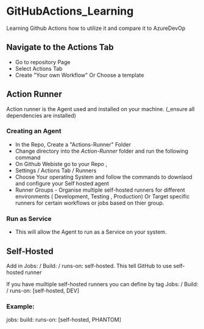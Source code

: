 # GitHubActions_Learning
Learning Github Actions how to utilize it and compare it to AzureDevOp

## Navigate to the Actions Tab
- Go to repository Page
- Select Actions Tab
- Create "Your own Workflow" Or Choose a template

## Action Runner
Action runner is the Agent used and installed on your machine. (_ensure all dependencies are installed)

### Creating an Agent
- In the Repo, Create a "Actions-Runner" Folder
- Change directory into the *Action-Runner* folder and run the following command
- On Github Webiste go to your Repo ,
- Settings / Actions Tab / Runners
- Choose Your operating System and follow the commands to downlaod and configure your Self hosted agent
- Runner Groups -  Organise multiple self-hosted runners for different environments ( Development, Testing , Production)  Or Target specific runners for certain workflows or jobs based on thier group. 

### Run as Service
- This will allow the Agent to run as a Service on your system.


## Self-Hosted
Add in Jobs: / Build: / runs-on: self-hosted. This tell GitHub to use self-hosted runner 

If you have muiltiple self-hosted runners you can define by tag
Jobs: / Build: / runs-on: [self-hosted, DEV]
### Example:
jobs:
  build:
    runs-on: [self-hosted, PHANTOM]  